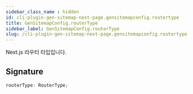 ```yaml
---
sidebar_class_name : hidden
id: cli-plugin-gen-sitemap-next-page.gensitemapconfig.routertype
title: GenSitemapConfig.routerType
sidebar_label: GenSitemapConfig.routerType
slug: /cli-plugin-gen-sitemap-next-page.gensitemapconfig.routertype
---
```






Next.js 라우터 타입입니다.

## Signature

```typescript
routerType: RouterType;
```
